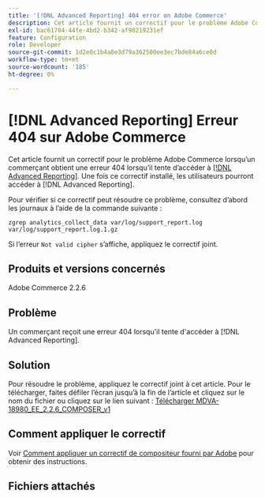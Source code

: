 ```yaml
---
title: '[!DNL Advanced Reporting] 404 error on Adobe Commerce'
description: Cet article fournit un correctif pour le problème Adobe Commerce lorsqu’un commerçant obtient une erreur 404 lorsqu’il tente d’accéder à [[!DNL Advanced Reporting]](https://experienceleague.adobe.com/docs/commerce-admin/config/general/advanced-reporting.html). Une fois ce correctif installé, les utilisateurs pourront accéder à  [!DNL Advanced Reporting].
exl-id: bac61704-44fe-4bd2-b342-af90219231ef
feature: Configuration
role: Developer
source-git-commit: 1d2e0c1b4a8e3d79a362500ee3ec7bde84a6ce0d
workflow-type: tm+mt
source-wordcount: '185'
ht-degree: 0%

---
```


# [!DNL Advanced Reporting] Erreur 404 sur Adobe Commerce

Cet article fournit un correctif pour le problème Adobe Commerce lorsqu’un commerçant obtient une erreur 404 lorsqu’il tente d’accéder à [[!DNL Advanced Reporting]](https://experienceleague.adobe.com/docs/commerce-admin/config/general/advanced-reporting.html). Une fois ce correctif installé, les utilisateurs pourront accéder à [!DNL Advanced Reporting].

Pour vérifier si ce correctif peut résoudre ce problème, consultez d’abord les journaux à l’aide de la commande suivante :

`zgrep analytics_collect_data var/log/support_report.log var/log/support_report.log.1.gz`

Si l’erreur `Not valid cipher` s’affiche, appliquez le correctif joint.

## Produits et versions concernés

Adobe Commerce 2.2.6

## Problème

Un commerçant reçoit une erreur 404 lorsqu&#39;il tente d&#39;accéder à [!DNL Advanced Reporting].

## Solution

Pour résoudre le problème, appliquez le correctif joint à cet article. Pour le télécharger, faites défiler l’écran jusqu’à la fin de l’article et cliquez sur le nom du fichier ou cliquez sur le lien suivant : [Télécharger MDVA-18980\_EE\_2.2.6\_COMPOSER\_v1](assets/MDVA-18980_EE_2.2.6_COMPOSER_v1.patch.zip)

## Comment appliquer le correctif

Voir [Comment appliquer un correctif de compositeur fourni par Adobe](/help/how-to/general/how-to-apply-a-composer-patch-provided-by-magento.md) pour obtenir des instructions.

## Fichiers attachés
